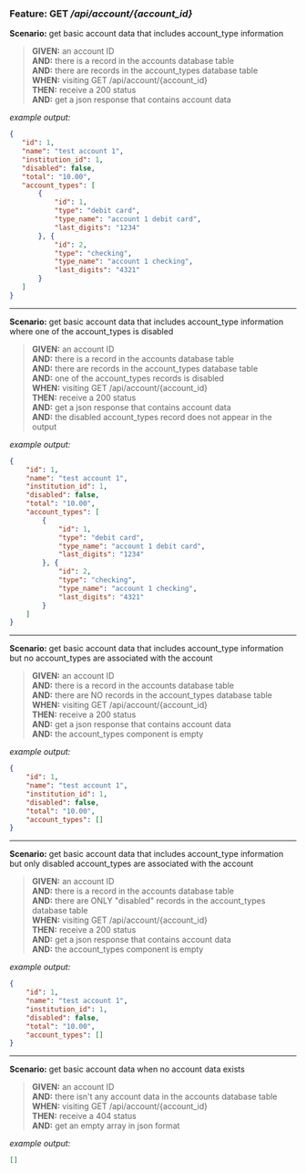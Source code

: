 ### Feature: GET _/api/account/{account_id}_

**Scenario:** get basic account data that includes account_type information
> **GIVEN:** an account ID  
> **AND:** there is a record in the accounts database table  
> **AND:** there are records in the account_types database table  
> **WHEN:** visiting GET /api/account/{account_id}  
> **THEN:** receive a 200 status  
> **AND:** get a json response that contains account data

_example output:_
 ```json
{
    "id": 1,
    "name": "test account 1",
    "institution_id": 1,
    "disabled": false,
    "total": "10.00",
    "account_types": [
        {
            "id": 1,
            "type": "debit card",
            "type_name": "account 1 debit card",
            "last_digits": "1234"
        }, {
            "id": 2,
            "type": "checking",
            "type_name": "account 1 checking",
            "last_digits": "4321"
        }
    ]
}
```

- - -

**Scenario:** get basic account data that includes account_type information where one of the account_types is disabled
> **GIVEN:** an account ID  
> **AND:** there is a record in the accounts database table  
> **AND:** there are records in the account_types database table  
> **AND:** one of the account_types records is disabled  
> **WHEN:** visiting GET /api/account/{account_id}  
> **THEN:** receive a 200 status  
> **AND:** get a json response that contains account data  
> **AND:** the disabled account_types record does not appear in the output  

_example output:_
```json
{
    "id": 1,
    "name": "test account 1",
    "institution_id": 1,
    "disabled": false,
    "total": "10.00",
    "account_types": [
        {
            "id": 1,
            "type": "debit card",
            "type_name": "account 1 debit card",
            "last_digits": "1234"
        }, {
            "id": 2,
            "type": "checking",
            "type_name": "account 1 checking",
            "last_digits": "4321"
        }
    ]
}
```

- - -

**Scenario:** get basic account data that includes account_type information but no account_types are associated with the account
> **GIVEN:** an account ID  
> **AND:** there is a record in the accounts database table  
> **AND:** there are NO records in the account_types database table  
> **WHEN:** visiting GET /api/account/{account_id}  
> **THEN:** receive a 200 status  
> **AND:** get a json response that contains account data  
> **AND:** the account_types component is empty  

_example output:_
```json
{
    "id": 1,
    "name": "test account 1",
    "institution_id": 1,
    "disabled": false,
    "total": "10.00",
    "account_types": []
}
```

- - -

**Scenario:** get basic account data that includes account_type information but only disabled account_types are associated with the account
> **GIVEN:** an account ID  
> **AND:** there is a record in the accounts database table  
> **AND:** there are ONLY "disabled" records in the account_types database table  
> **WHEN:** visiting GET /api/account/{account_id}  
> **THEN:** receive a 200 status  
> **AND:** get a json response that contains account data  
> **AND:** the account_types component is empty  

_example output:_
```json
{
    "id": 1,
    "name": "test account 1",
    "institution_id": 1,
    "disabled": false,
    "total": "10.00",
    "account_types": []
}
```

- - -

**Scenario:** get basic account data when no account data exists
> **GIVEN:** an account ID  
> **AND:** there isn't any account data in the accounts database table  
> **WHEN:** visiting GET /api/account/{account_id}  
> **THEN:** receive a 404 status  
> **AND:** get an empty array in json format

_example output:_
```json
[]
```

